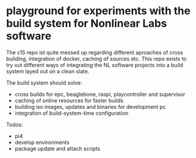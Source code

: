# playground for experiments with the build system for Nonlinear Labs software

The c15 repo ist quite messed up regarding different aproaches of cross building, integration of docker, caching of sources etc. 
This repo exists to try out different ways of integrating the NL software projects into a build system layed out on a clean slate.

The build system should solve:
- cross builds for epc, beaglebone, raspi, playcontroller and supervisor
- caching of online resources for faster builds
- building iso images, updates and binaries for development pc
- integration of build-system-time configuration


Todos:
- pi4
- develop environments
- package update and attach scripts